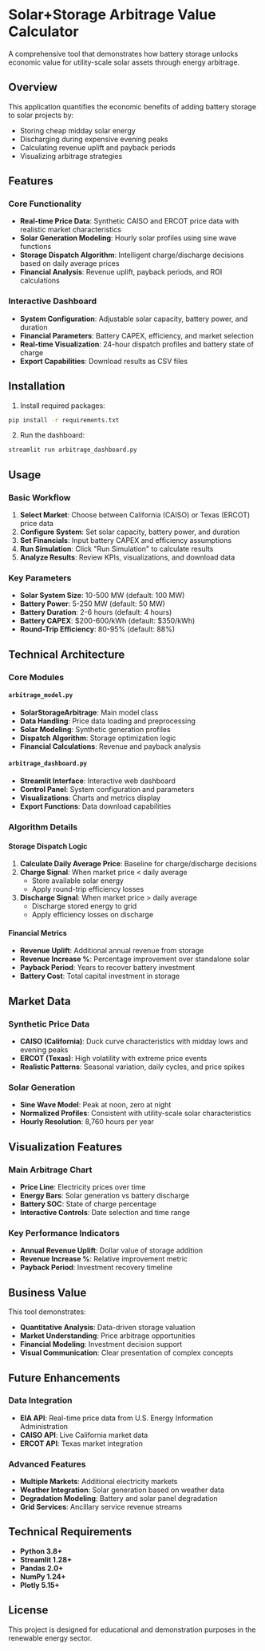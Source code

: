 # Solar+Storage Arbitrage Value Calculator

A comprehensive tool that demonstrates how battery storage unlocks economic value for utility-scale solar assets through energy arbitrage.

## Overview

This application quantifies the economic benefits of adding battery storage to solar projects by:
- Storing cheap midday solar energy
- Discharging during expensive evening peaks
- Calculating revenue uplift and payback periods
- Visualizing arbitrage strategies

## Features

### Core Functionality
- **Real-time Price Data**: Synthetic CAISO and ERCOT price data with realistic market characteristics
- **Solar Generation Modeling**: Hourly solar profiles using sine wave functions
- **Storage Dispatch Algorithm**: Intelligent charge/discharge decisions based on daily average prices
- **Financial Analysis**: Revenue uplift, payback periods, and ROI calculations

### Interactive Dashboard
- **System Configuration**: Adjustable solar capacity, battery power, and duration
- **Financial Parameters**: Battery CAPEX, efficiency, and market selection
- **Real-time Visualization**: 24-hour dispatch profiles and battery state of charge
- **Export Capabilities**: Download results as CSV files

## Installation

1. Install required packages:
```bash
pip install -r requirements.txt
```

2. Run the dashboard:
```bash
streamlit run arbitrage_dashboard.py
```

## Usage

### Basic Workflow
1. **Select Market**: Choose between California (CAISO) or Texas (ERCOT) price data
2. **Configure System**: Set solar capacity, battery power, and duration
3. **Set Financials**: Input battery CAPEX and efficiency assumptions
4. **Run Simulation**: Click "Run Simulation" to calculate results
5. **Analyze Results**: Review KPIs, visualizations, and download data

### Key Parameters
- **Solar System Size**: 10-500 MW (default: 100 MW)
- **Battery Power**: 5-250 MW (default: 50 MW)
- **Battery Duration**: 2-6 hours (default: 4 hours)
- **Battery CAPEX**: $200-600/kWh (default: $350/kWh)
- **Round-Trip Efficiency**: 80-95% (default: 88%)

## Technical Architecture

### Core Modules

#### `arbitrage_model.py`
- **SolarStorageArbitrage**: Main model class
- **Data Handling**: Price data loading and preprocessing
- **Solar Modeling**: Synthetic generation profiles
- **Dispatch Algorithm**: Storage optimization logic
- **Financial Calculations**: Revenue and payback analysis

#### `arbitrage_dashboard.py`
- **Streamlit Interface**: Interactive web dashboard
- **Control Panel**: System configuration and parameters
- **Visualizations**: Charts and metrics display
- **Export Functions**: Data download capabilities

### Algorithm Details

#### Storage Dispatch Logic
1. **Calculate Daily Average Price**: Baseline for charge/discharge decisions
2. **Charge Signal**: When market price < daily average
   - Store available solar energy
   - Apply round-trip efficiency losses
3. **Discharge Signal**: When market price > daily average
   - Discharge stored energy to grid
   - Apply efficiency losses on discharge

#### Financial Metrics
- **Revenue Uplift**: Additional annual revenue from storage
- **Revenue Increase %**: Percentage improvement over standalone solar
- **Payback Period**: Years to recover battery investment
- **Battery Cost**: Total capital investment in storage

## Market Data

### Synthetic Price Data
- **CAISO (California)**: Duck curve characteristics with midday lows and evening peaks
- **ERCOT (Texas)**: High volatility with extreme price events
- **Realistic Patterns**: Seasonal variation, daily cycles, and price spikes

### Solar Generation
- **Sine Wave Model**: Peak at noon, zero at night
- **Normalized Profiles**: Consistent with utility-scale solar characteristics
- **Hourly Resolution**: 8,760 hours per year

## Visualization Features

### Main Arbitrage Chart
- **Price Line**: Electricity prices over time
- **Energy Bars**: Solar generation vs battery discharge
- **Battery SOC**: State of charge percentage
- **Interactive Controls**: Date selection and time range

### Key Performance Indicators
- **Annual Revenue Uplift**: Dollar value of storage addition
- **Revenue Increase %**: Relative improvement metric
- **Payback Period**: Investment recovery timeline

## Business Value

This tool demonstrates:
- **Quantitative Analysis**: Data-driven storage valuation
- **Market Understanding**: Price arbitrage opportunities
- **Financial Modeling**: Investment decision support
- **Visual Communication**: Clear presentation of complex concepts

## Future Enhancements

### Data Integration
- **EIA API**: Real-time price data from U.S. Energy Information Administration
- **CAISO API**: Live California market data
- **ERCOT API**: Texas market integration

### Advanced Features
- **Multiple Markets**: Additional electricity markets
- **Weather Integration**: Solar generation based on weather data
- **Degradation Modeling**: Battery and solar panel degradation
- **Grid Services**: Ancillary service revenue streams

## Technical Requirements

- **Python 3.8+**
- **Streamlit 1.28+**
- **Pandas 2.0+**
- **NumPy 1.24+**
- **Plotly 5.15+**

## License

This project is designed for educational and demonstration purposes in the renewable energy sector.
